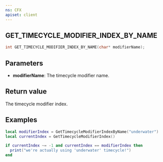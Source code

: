 ```yaml
---
ns: CFX
apiset: client
---
```

## GET_TIMECYCLE_MODIFIER_INDEX_BY_NAME

```c
int GET_TIMECYCLE_MODIFIER_INDEX_BY_NAME(char* modifierName);
```

## Parameters
* **modifierName**: The timecycle modifier name.

## Return value
The timecycle modifier index.

## Examples

```lua
local modifierIndex = GetTimecycleModifierIndexByName("underwater")
local currentIndex = GetTimecycleModifierIndex()

if currentIndex ~= -1 and currentIndex == modifierIndex then
  print("we're actually using 'underwater' timecycle!")
end
```
